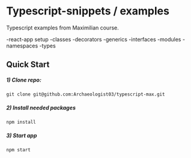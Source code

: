 # Typescript-snippets / examples
Typescript examples from Maximilian course.


-react-app setup
-classes
-decorators
-generics
-interfaces
-modules
-namespaces
-types


## Quick Start

##### 1) Clone repo:
`git clone git@github.com:Archaeologist03/typescript-max.git`

##### 2) Install needed packages
`npm install`

##### 3) Start app
`npm start`

